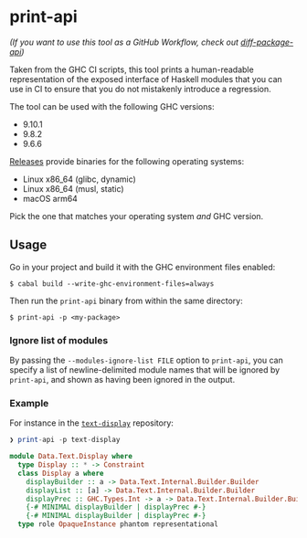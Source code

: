 # print-api

_(If you want to use this tool as a GitHub Workflow, check out [diff-package-api](https://github.com/Kleidukos/diff-package-api/))_

Taken from the GHC CI scripts, this tool prints a human-readable representation of the exposed interface of Haskell modules that you
can use in CI to ensure that you do not mistakenly introduce a regression.

The tool can be used with the following GHC versions:

* 9.10.1
* 9.8.2
* 9.6.6

[Releases](https://github.com/Kleidukos/print-api/releases/latest) provide binaries for the following operating systems:

* Linux x86_64 (glibc, dynamic)
* Linux x86_64 (musl, static)
* macOS arm64

Pick the one that matches your operating system *and* GHC version.

## Usage

Go in your project and build it with the GHC environment files enabled:

```
$ cabal build --write-ghc-environment-files=always
```

Then run the `print-api` binary from within the same directory:

```
$ print-api -p <my-package>
```

### Ignore list of modules

By passing the `--modules-ignore-list FILE` option to `print-api`, you can specify
a list of newline-delimited module names that will be ignored by `print-api`,
and shown as having been ignored in the output.

### Example

For instance in the [`text-display`](https://github.com/haskell-text/text-display) repository:

```haskell
❯ print-api -p text-display

module Data.Text.Display where
  type Display :: * -> Constraint
  class Display a where
    displayBuilder :: a -> Data.Text.Internal.Builder.Builder
    displayList :: [a] -> Data.Text.Internal.Builder.Builder
    displayPrec :: GHC.Types.Int -> a -> Data.Text.Internal.Builder.Builder
    {-# MINIMAL displayBuilder | displayPrec #-}
    {-# MINIMAL displayBuilder | displayPrec #-}
  type role OpaqueInstance phantom representational
```
